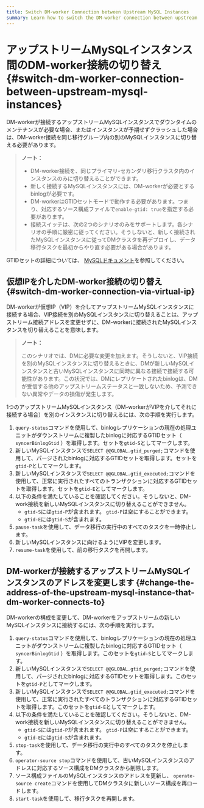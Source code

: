```yaml
---
title: Switch DM-worker Connection between Upstream MySQL Instances
summary: Learn how to switch the DM-worker connection between upstream MySQL instances.
---
```


# アップストリームMySQLインスタンス間のDM-worker接続の切り替え {#switch-dm-worker-connection-between-upstream-mysql-instances}

DM-workerが接続するアップストリームMySQLインスタンスでダウンタイムのメンテナンスが必要な場合、またはインスタンスが予期せずクラッシュした場合は、DM-worker接続を同じ移行グループ内の別のMySQLインスタンスに切り替える必要があります。

> **ノート：**
>
> -   DM-worker接続を、同じプライマリ-セカンダリ移行クラスタ内のインスタンスのみに切り替えることができます。
> -   新しく接続するMySQLインスタンスには、DM-workerが必要とするbinlogが必要です。
> -   DM-workerはGTIDセットモードで動作する必要があります。つまり、対応するソース構成ファイルで`enable-gtid: true`を指定する必要があります。
> -   接続スイッチは、次の2つのシナリオのみをサポートします。各シナリオの手順に厳密に従ってください。そうしないと、新しく接続されたMySQLインスタンスに従ってDMクラスタを再デプロイし、データ移行タスクを最初からやり直す必要がある場合があります。

GTIDセットの詳細については、 [MySQLドキュメント](https://dev.mysql.com/doc/refman/5.7/en/replication-gtids-concepts.html#replication-gtids-concepts-gtid-sets)を参照してください。

## 仮想IPを介したDM-worker接続の切り替え {#switch-dm-worker-connection-via-virtual-ip}

DM-workerが仮想IP（VIP）を介してアップストリームMySQLインスタンスに接続する場合、VIP接続を別のMySQLインスタンスに切り替えることは、アップストリーム接続アドレスを変更せずに、DM-workerに接続されたMySQLインスタンスを切り替えることを意味します。

> **ノート：**
>
> このシナリオでは、DMに必要な変更を加えます。そうしないと、VIP接続を別のMySQLインスタンスに切り替えるときに、DMが新しいMySQLインスタンスと古いMySQLインスタンスに同時に異なる接続で接続する可能性があります。この状況では、DMにレプリケートされたbinlogは、DMが受信する他のアップストリームステータスと一致しないため、予測できない異常やデータの損傷が発生します。

1つのアップストリームMySQLインスタンス（DM-workerがVIPを介してそれに接続する場合）を別のインスタンスに切り替えるには、次の手順を実行します。

1.  `query-status`コマンドを使用して、binlogレプリケーションの現在の処理ユニットがダウンストリームに複製したbinlogに対応するGTIDセット（ `syncerBinlogGtid` ）を取得します。セットを`gtid-S`としてマークします。
2.  新しいMySQLインスタンスで`SELECT @@GLOBAL.gtid_purged;`コマンドを使用して、パージされたbinlogに対応するGTIDセットを取得します。セットを`gtid-P`としてマークします。
3.  新しいMySQLインスタンスで`SELECT @@GLOBAL.gtid_executed;`コマンドを使用して、正常に実行されたすべてのトランザクションに対応するGTIDセットを取得します。セットを`gtid-E`としてマークします。
4.  以下の条件を満たしていることを確認してください。そうしないと、DM-work接続を新しいMySQLインスタンスに切り替えることができません。
    -   `gtid-S`には`gtid-P`が含まれます。 `gtid-P`は空にすることができます。
    -   `gtid-E`には`gtid-S`が含まれます。
5.  `pause-task`を使用して、データ移行の実行中のすべてのタスクを一時停止します。
6.  新しいMySQLインスタンスに向けるようにVIPを変更します。
7.  `resume-task`を使用して、前の移行タスクを再開します。

## DM-workerが接続するアップストリームMySQLインスタンスのアドレスを変更します {#change-the-address-of-the-upstream-mysql-instance-that-dm-worker-connects-to}

DM-workerの構成を変更して、DM-workerをアップストリームの新しいMySQLインスタンスに接続するには、次の手順を実行します。

1.  `query-status`コマンドを使用して、binlogレプリケーションの現在の処理ユニットがダウンストリームに複製したbinlogに対応するGTIDセット（ `syncerBinlogGtid` ）を取得します。このセットを`gtid-S`としてマークします。
2.  新しいMySQLインスタンスで`SELECT @@GLOBAL.gtid_purged;`コマンドを使用して、パージされたbinlogに対応するGTIDセットを取得します。このセットを`gtid-P`としてマークします。
3.  新しいMySQLインスタンスで`SELECT @@GLOBAL.gtid_executed;`コマンドを使用して、正常に実行されたすべてのトランザクションに対応するGTIDセットを取得します。このセットを`gtid-E`としてマークします。
4.  以下の条件を満たしていることを確認してください。そうしないと、DM-work接続を新しいMySQLインスタンスに切り替えることができません。
    -   `gtid-S`には`gtid-P`が含まれます。 `gtid-P`は空にすることができます。
    -   `gtid-E`には`gtid-S`が含まれます。
5.  `stop-task`を使用して、データ移行の実行中のすべてのタスクを停止します。
6.  `operator-source stop`コマンドを使用して、古いMySQLインスタンスのアドレスに対応するソース構成をDMクラスタから削除します。
7.  ソース構成ファイルのMySQLインスタンスのアドレスを更新し、 `operate-source create`コマンドを使用してDMクラスタに新しいソース構成を再ロードします。
8.  `start-task`を使用して、移行タスクを再開します。
